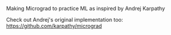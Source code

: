 Making Micrograd to practice ML as inspired by Andrej Karpathy

Check out Andrej's original implementation too: 
https://github.com/karpathy/micrograd

